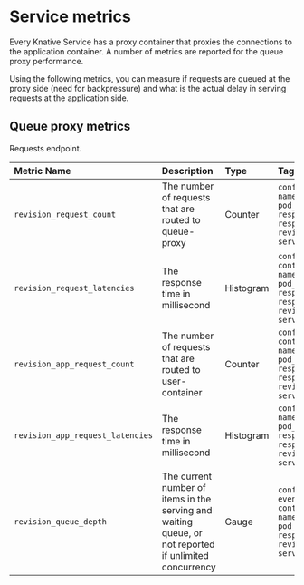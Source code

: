 # Service metrics

Every Knative Service has a proxy container that proxies the connections to the application container. A number of metrics are reported for the queue proxy performance.

Using the following metrics, you can measure if requests are queued at the proxy side (need for backpressure) and what is the actual delay in serving requests at the application side.

## Queue proxy metrics

Requests endpoint.

| Metric Name | Description | Type | Tags | Unit | Status |
|:-|:-|:-|:-|:-|:-|
| ```revision_request_count``` | The number of requests that are routed to queue-proxy | Counter | ```configuration_name<br>container_name```<br>```namespace_name```<br>```pod_name```<br>```response_code```<br>```response_code_class```<br>```revision_name```<br>```service_name``` | Dimensionless | Stable |
| ```revision_request_latencies``` | The response time in millisecond | Histogram | ```configuration_name```<br>```container_name```<br>```namespace_name```<br>```pod_name```<br>```response_code```<br>```response_code_class```<br>```revision_name```<br>```service_name``` |  Milliseconds | Stable |
| ```revision_app_request_count``` | The number of requests that are routed to user-container | Counter | ```configuration_name```<br>```container_name```<br>```namespace_name```<br>```pod_name```<br>```response_code```<br>```response_code_class```<br>```revision_name```<br>```service_name``` | Dimensionless | Stable |
| ```revision_app_request_latencies``` | The response time in millisecond |  Histogram | ```configuration_name```<br>```namespace_name```<br>```pod_name```<br>```response_code```<br>```response_code_class```<br>```revision_name```<br>```service_name``` | Milliseconds | Stable |
| ```revision_queue_depth``` | The current number of items in the serving and waiting queue, or not reported if unlimited concurrency | Gauge | ```configuration_name```<br>```event-display```<br>```container_name```<br>```namespace_name```<br>```pod_name```<br>```response_code_class```<br>```revision_name```<br>```service_name``` | Dimensionless | Stable |
